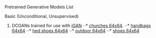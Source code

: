 Pretrained Generative Models List

Basic (Unconditional, Unsupervised)

1. DCGANs trained for use with [iGAN](https://github.com/junyanz/iGAN)
⋅⋅* [churches 64x64](https://people.eecs.berkeley.edu/~junyanz/projects/gvm/models/theano_dcgan/church_64.dcgan_theano).
⋅⋅* [handbags 64x64](https://people.eecs.berkeley.edu/~junyanz/projects/gvm/models/theano_dcgan/handbag_64.dcgan_theano)
⋅⋅* [hed shoes 64x64](https://people.eecs.berkeley.edu/~junyanz/projects/gvm/models/theano_dcgan/hed_shoes_64.dcgan_theano)
⋅⋅* [outdoor 64x64](https://people.eecs.berkeley.edu/~junyanz/projects/gvm/models/theano_dcgan/outdoor_64.dcgan_theano)
⋅⋅* [shoes 64x64](https://people.eecs.berkeley.edu/~junyanz/projects/gvm/models/theano_dcgan/shoes_64.dcgan_theano)



